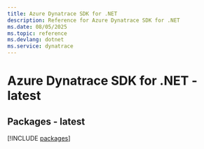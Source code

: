 ```yaml
---
title: Azure Dynatrace SDK for .NET
description: Reference for Azure Dynatrace SDK for .NET
ms.date: 08/05/2025
ms.topic: reference
ms.devlang: dotnet
ms.service: dynatrace
---
```

# Azure Dynatrace SDK for .NET - latest
## Packages - latest
[!INCLUDE [packages](dynatrace-index.md)]
